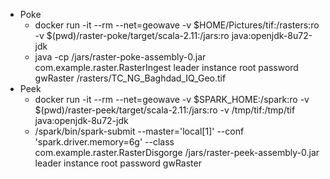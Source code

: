    * Poke
      - docker run -it --rm --net=geowave -v $HOME/Pictures/tif:/rasters:ro -v $(pwd)/raster-poke/target/scala-2.11:/jars:ro java:openjdk-8u72-jdk
      - java -cp /jars/raster-poke-assembly-0.jar com.example.raster.RasterIngest leader instance root password gwRaster /rasters/TC_NG_Baghdad_IQ_Geo.tif
   * Peek
      - docker run -it --rm --net=geowave -v $SPARK_HOME:/spark:ro -v $(pwd)/raster-peek/target/scala-2.11:/jars:ro -v /tmp/tif:/tmp/tif java:openjdk-8u72-jdk
      - /spark/bin/spark-submit --master='local[1]' --conf 'spark.driver.memory=6g' --class com.example.raster.RasterDisgorge /jars/raster-peek-assembly-0.jar leader instance root password gwRaster
